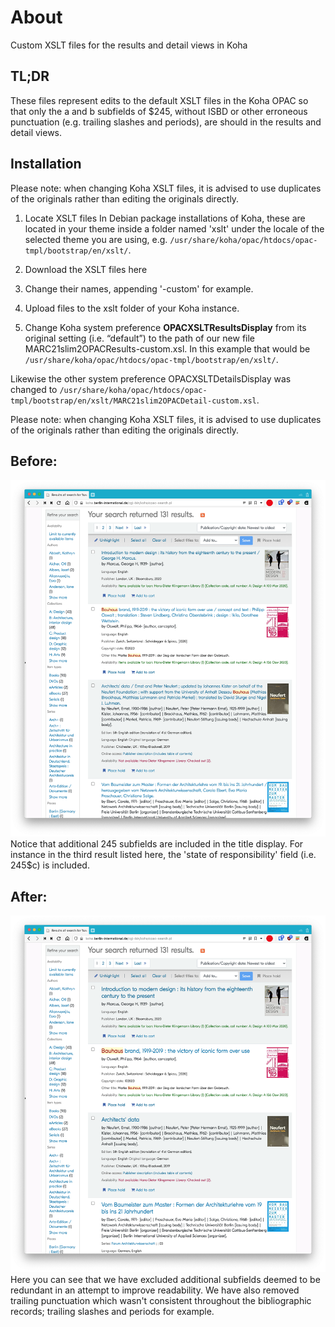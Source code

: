 # About
Custom XSLT files for the results and detail views in Koha
## TL;DR
These files represent edits to the default XSLT files in the Koha OPAC so that only the a and b subfields of $245, without ISBD or other erroneous punctuation (e.g. trailing slashes and periods), are should in the results and detail views.

## Installation

Please note: when changing Koha XSLT files, it is advised to use duplicates of the originals rather than editing the originals directly.

1. Locate XSLT files
In Debian package installations of Koha, these are located in your theme inside a folder named 'xslt' under the locale of the selected theme you are using, e.g. `/usr/share/koha/opac/htdocs/opac-tmpl/bootstrap/en/xslt/`.

2. Download the XSLT files here

3. Change their names, appending '-custom' for example.

4. Upload files to the xslt folder of your Koha instance.

5. Change Koha system preference **OPACXSLTResultsDisplay** from its original setting (i.e. “default”) to the path of our new file MARC21slim2OPACResults-custom.xsl. In this example that would be `/usr/share/koha/opac/htdocs/opac-tmpl/bootstrap/en/xslt/`. 

Likewise the other system preference OPACXSLTDetailsDisplay was changed to `/usr/share/koha/opac/htdocs/opac-tmpl/bootstrap/en/xslt/MARC21slim2OPACDetail-custom.xsl`.

Please note: when changing Koha XSLT files, it is advised to use duplicates of the originals rather than editing the originals directly.

## Before:
![Screenshot of results view before edits to the XSLT file](https://github.com/BI-Library/custom-koha-opac-xslt/blob/main/images/before.png "Before Screenshot")
Notice that additional 245 subfields are included in the title display. For instance in the third result listed here, the 'state of responsibility' field (i.e. 245$c) is included.

## After:
![Screenshot of results view after edits to the XSLT file](https://github.com/BI-Library/custom-koha-opac-xslt/blob/main/images/after.png "After screenshot")
Here you can see that we have excluded additional subfields deemed to be redundant in an attempt to improve readability. We have also removed trailing punctuation which wasn't consistent throughout the bibliographic records; trailing slashes and periods for example.

